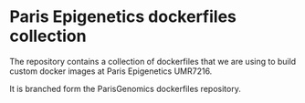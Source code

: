 # Paris Epigenetics dockerfiles collection

The repository contains a collection of dockerfiles that we are using to build custom docker images at Paris Epigenetics UMR7216.

It is branched form the ParisGenomics dockerfiles repository.
